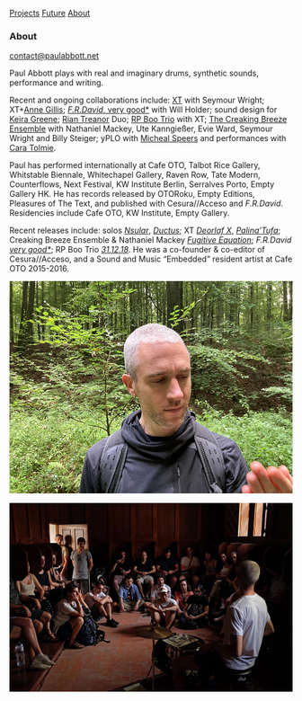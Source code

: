 <!-- NAV for all headers !-->
[Projects](https://paulabbott.net/index.html)
[Future](https://paulabbott.net/future/)
[About](https://paulabbott.net/about/)
<!-- end nav! -->

### About

<div id="about-text" markdown="1">

  contact@paulabbott.net  

  Paul Abbott plays with real and imaginary drums, synthetic sounds, performance and writing.  

  Recent and ongoing collaborations include: [XT](#) with Seymour Wright; XT+[Anne Gillis](#); [_F.R.David_, very good*](https://www.uhbooks.directory/2020/03/02/f-r-david-very-good/) with Will Holder; sound design for [Keira Greene](http://keiragreene.com/); [Rian Treanor](http://www.riantreanor.com/) Duo; [RP Boo Trio](https://www.cafeoto.co.uk/shop/xt-and-rp-boo-311218/) with XT; [The Creaking Breeze Ensemble](https://www.cafeoto.co.uk/events/nathaniel-mackey-creaking-breeze-ensemble/) with Nathaniel Mackey, Ute Kanngießer, Evie Ward, Seymour Wright and Billy Steiger; yPLO with [Micheal Speers](https://michaelspeers.net/) and performances with [Cara Tolmie](http://caratolmie.tumblr.com/).  

  Paul has performed internationally at Cafe OTO, Talbot Rice Gallery, Whitstable Biennale, Whitechapel Gallery, Raven Row, Tate Modern, Counterflows, Next Festival, KW Institute Berlin, Serralves Porto, Empty Gallery HK. He has records released by OTORoku, Empty Editions, Pleasures of The Text, and published with Cesura//Acceso and _F.R.David_. Residencies include Cafe OTO, KW Institute, Empty Gallery.  

  Recent releases include: solos [_Nsular_](https://paul-abbott.bandcamp.com/album/nsular), [_Ductus_](https://paul-abbott.bandcamp.com/album/ductus); XT [_Deorlaf X_](https://www.cafeoto.co.uk/shop/xt-deorlaf-x/), [_Palina’Tufa_](https://emptyeditions.bandcamp.com/album/ee004-palinatufa); Creaking Breeze Ensemble & Nathaniel Mackey [_Fugitive Equation_](https://fonografeditions.com/catalog/f0no-13-nathaniel-mackey-and-the-creaking-breeze-ensemble-fugitive-equation-compact-disc/); _F.R.David_ [_very good*_](https://www.uhbooks.directory/2020/03/02/f-r-david-very-good/); RP Boo Trio [_31.12.18_](https://www.cafeoto.co.uk/shop/xt-and-rp-boo-311218/). He was a co-founder & co-editor of Cesura//Acceso, and a Sound and Music “Embedded” resident artist at Cafe OTO 2015-2016.

</div>  

![brx](/assets/images/paul-biog-image-72.jpg)

![NoNoise](/assets/images/No-Noise-Porto-01.jpg)
